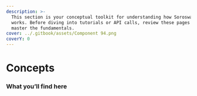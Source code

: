 ```yaml
---
description: >-
  This section is your conceptual toolkit for understanding how Soroswap.Finance
  works. Before diving into tutorials or API calls, review these pages and
  master the fundamentals.
cover: ../.gitbook/assets/Component 94.png
coverY: 0
---
```


# Concepts

### What you’ll find here
